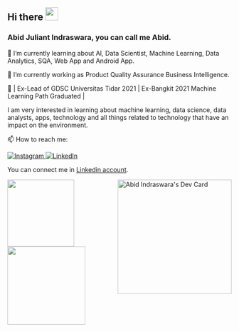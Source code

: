 ## Hi there <img src="https://media.giphy.com/media/hvRJCLFzcasrR4ia7z/giphy.gif" width="29px" height="29px">
### Abid Juliant Indraswara, you can call me Abid.

🌱 I’m currently learning about AI, Data Scientist, Machine Learning, Data Analytics, SQA, Web App and Android App.

💼 I’m currently working as Product Quality Assurance Business Intelligence.

🔭 | Ex-Lead of GDSC Universitas Tidar 2021 | Ex-Bangkit 2021 Machine Learning Path Graduated |

I am very interested in learning about machine learning, data science, data analysts, apps, technology and all things related to technology that have an impact on the environment.

📫 How to reach me: 
<div align="left">
  <a href="https://www.instagram.com/abidindraswara/">
    <img
      src="https://img.shields.io/badge/Instagram-E4405F?style=flat-square&logo=instagram&logoColor=white"
      alt="Instagram"
    />
  </a>
  <a href="https://www.linkedin.com/in/abid-juliant-indraswara-a8b7741b3/">
    <img
      src="https://img.shields.io/static/v1?logo=linkedin&style=flat-square&color=0072b1&label=LinkedIn&message=%E2%98%86"
      alt="LinkedIn"
    />
  </a>
 </div>


<!--
**Abito21/Abito21** is a ✨ _special_ ✨ repository because its `README.md` (this file) appears on your GitHub profile.

Here are some ideas to get you started:

- 🔭 I’m currently working on ...
- 🌱 I’m currently learning ...
- 👯 I’m looking to collaborate on ...
- 🤔 I’m looking for help with ...
- 💬 Ask me about ...
- 📫 How to reach me: ...
- 😄 Pronouns: ...
- ⚡ Fun fact: ...
-->

You can connect me in [Linkedin account](https://www.linkedin.com/in/abid-juliant-indraswara-a8b7741b3/).

<div>
   <a href="https://github.com/Abito21">
      <img
           height="150em"
           src="https://github-readme-stats-eight-theta.vercel.app/api?username=Abito21&show_icons=true&theme=nightowl&include_all_commits=true&count_private=true"
   </a>
   
   <a href="https://app.daily.dev/Abito21">
      <img
           width="256"
           align="right"
           alt="Abid Indraswara's Dev Card"
           src="https://api.daily.dev/devcards/b8f70e107c204a49a2658a2e456cee86.png?r=g20"
      />
   </a>
      
   <a href="https://github.com/Abito21">
      <img
           height="175em"
           src="https://github-readme-stats-eight-theta.vercel.app/api/top-langs/?username=Abito21&layout=compact&langs_count=8&theme=nightowl"
   />
</div>
